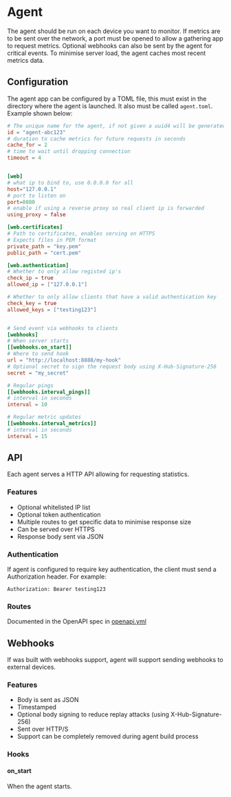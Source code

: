 # Agent
The agent should be run on each device you want to monitor. If metrics are to be sent over the network, a port must be opened to allow a gathering app to request metrics. Optional webhooks can also be sent by the agent for critical events. To minimise server load, the agent caches most recent metrics data.

## Configuration
The agent app can be configured by a TOML file, this must exist in the directory where the agent is launched. It also must be called `agent.toml`. Example shown below:

```toml
# The unique name for the agent, if not given a uuid4 will be generated
id = "agent-abc123"
# duration to cache metrics for future requests in seconds
cache_for = 2
# time to wait until dropping connection
timeout = 4


[web]
# what ip to bind to, use 0.0.0.0 for all
host="127.0.0.1"
# port to listen on
port=8080
# enable if using a reverse proxy so real client ip is forwarded
using_proxy = false

[web.certificates]
# Path to certificates, enables serving on HTTPS
# Expects files in PEM format
private_path = "key.pem"
public_path = "cert.pem"

[web.authentication]
# Whether to only allow registed ip's
check_ip = true
allowed_ip = ["127.0.0.1"]

# Whether to only allow clients that have a valid authentication key
check_key = true
allowed_keys = ["testing123"]


# Send event via webhooks to clients
[webhooks]
# When server starts
[[webhooks.on_start]]
# Where to send hook
url = "http://localhost:8888/my-hook"
# Optional secret to sign the request body using X-Hub-Signature-256
secret = "my_secret"

# Regular pings
[[webhooks.interval_pings]]
# interval in seconds
interval = 10

# Regular metric updates
[[webhooks.interval_metrics]]
# interval in seconds
interval = 15
```

## API
Each agent serves a HTTP API allowing for requesting statistics.

### Features
- Optional whitelisted IP list
- Optional token authentication
- Multiple routes to get specific data to minimise response size
- Can be served over HTTPS
- Response body sent via JSON

### Authentication
If agent is configured to require key authentication, the client must send a Authorization header. For example:

```
Authorization: Bearer testing123
```

### Routes
Documented in the OpenAPI spec in [openapi.yml](openapi.yml)

## Webhooks
If was built with webhooks support, agent will support sending webhooks to external devices.

### Features
- Body is sent as JSON
- Timestamped
- Optional body signing to reduce replay attacks (using X-Hub-Signature-256)
- Sent over HTTP/S
- Support can be completely removed during agent build process

### Hooks
#### on_start
When the agent starts.

